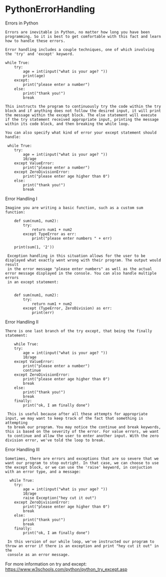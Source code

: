 # PythonErrorHandling


Errors in Python

    Errors are inevitable in Python, no matter how long you have been programming. So it is best to get comfortable with this fact and learn
    how to handle these errors. 
    
    Error handling includes a couple techniques, one of which involving the 'try' and 'except' keyword.
    
    while True:
        try:
            age = int(input("what is your age? "))
            print(age)
        except:
            print("please enter a number")
        else:
            print("thank you!")
            break
    
    This instructs the program to continuously try the code within the try block and if anything does not follow the desired input, it will print
    the message within the except block. The else statement will execute if the try statement received appropriate input, printing the message
    within its code block, and then breaking the while loop. 
    
    You can also specify what kind of error your except statement should handle:
    
     while True:
        try:
            age = int(input("what is your age? "))
            10/age
        except ValueError:
            print("please enter a number")
        except ZeroDivisionError: 
            print("please enter age higher than 0")
        else:
            print("thank you!")
            break
       
Error Handling I

    Imagine you are writing a basic function, such as a custom sum function:
    
        def sum(num1, num2):
            try:
                return num1 + num2
            except TypeError as err:
                print("please enter numbers " + err)
                
        print(sum(1, '2'))
                
     Exception handling in this situation allows for the user to be displayed what exactly went wrong with their program. The output would result 
     in the error message "please enter numbers" as well as the actual error message displayed in the console. You can also handle multiple errors
     in an except statement:
     
     
        def sum(num1, num2):
            try:
                return num1 + num2
            except (TypeError, ZeroDivision) as err:
                print(err)
                

Error Handling II

    There is one last branch of the try except, that being the finally statement:
    
        while True:
        try:
            age = int(input("what is your age? "))
            10/age
        except ValueError:
            print("please enter a number")
            continue
        except ZeroDivisionError: 
            print("please enter age higher than 0")
            break
        else:
            print("thank you!")
            break
        finally:
            print("ok, I am finally done")
            
     This is useful because after all these attempts for appropriate input, we may want to keep track of the fact that something is attempting
     to break our program. You may notice the continue and break keywords, this is based on the severity of the error. For value errors, we want
     to continue and allow the user to enter another input. With the zero division error, we've told the loop to break.
     
Error Handling III

    Sometimes, there are errors and exceptions that are so severe that we want our program to stop outright. In that case, we can choose to use
    the except block, or we can use the 'raise' keyword, in conjuction with an error type, and a message:
      
      while True:
        try:
            age = int(input("what is your age? "))
            10/age
            raise Exception("hey cut it out")
        except ZeroDivisionError: 
            print("please enter age higher than 0")
            break
        else:
            print("thank you!")
            break
        finally:
            print("ok, I am finally done")
            
     In this version of our while loop, we've instructed our program to throw an error if there is an exception and print "hey cut it out" in the
     console as an error message.
    
For more information on try and except:
https://www.w3schools.com/python/python_try_except.asp
    
